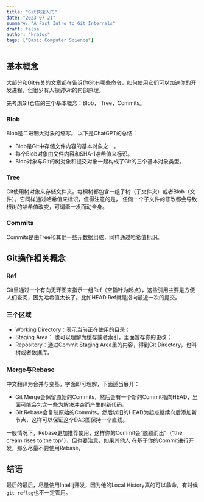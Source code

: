 ```yaml
---
title: "Git快速入门"
date: "2023-07-21"
summary: "A Fast Intro to Git Internals"
draft: false
author: "kratos"
tags: ["Basic Computer Science"]
---
```


## 基本概念

大部分和Git有关的文章都在告诉你Git有哪些命令，如何使用它们可以加速你的开发进程，但很少有人探讨Git的内部原理。

先考虑Git仓库的三个基本概念：Blob， Tree，Commits。

### Blob

Blob是二进制大对象的缩写。
以下是ChatGPT的总结：

- Blob是Git中存储文件内容的基本对象之一。
- 每个Blob对象由文件内容和SHA-1哈希值来标识。
- Blob对象与Git的树对象和提交对象一起构成了Git的三个基本对象类型。

### Tree

Git使用树对象来存储文件夹。每棵树都包含一组子树（子文件夹）或者Blob（文件）。它同样通过哈希值来标识，值得注意的是，
任何一个子文件的修改都会导致根树的哈希值改变，可谓牵一发而动全身。

### Commits

Commits是由Tree和其他一些元数据组成，同样通过哈希值标识。

## Git操作相关概念

### Ref

Git里通过一个有向无环图来指示一组Ref（空指针为起点），这些引用主要是方便人们查阅，因为哈希值太长了。比如HEAD Ref就是指向最近一次的提交。

### 三个区域

- Working Directory：表示当前正在使用的目录；
- Staging Area： 也可以理解为缓存或者索引，里面暂存你的更改；
- Repository：通过Commit Staging Area里的内容，得到Git Directory，也叫树或者数据库。

### Merge与Rebase

中文翻译为合并与变基，字面即可理解，下面适当展开：

- Git Merge会保留原始的Commits，然后会有一个新的Commit指向HEAD，里面可能会包含一些为解决冲突而产生的新代码。
- Git Rebase会复制原始的Commits，然后以旧的HEAD为起点继续向后添加新节点，这样可以保证这个DAG图保持一个直线。

一般情况下，Rebase更加推荐使用，这样你的Commit会“脱颖而出”（"the cream rises to the top"），但也要注意，如果其他人
在基于你的Commit进行开发，那么尽量不要使用Rebase。

## 结语

最后的最后，尽量使用Intellij开发，因为他的Local History真的可以救命，有时候`git reflog`也不一定管用。
